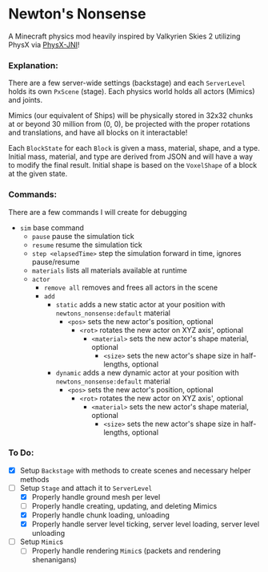 # Newton's Nonsense
A Minecraft physics mod heavily inspired by Valkyrien Skies 2 utilizing PhysX via [PhysX-JNI](https://github.com/fabmax/physx-jni)!


### Explanation:
There are a few server-wide settings (backstage) and each `ServerLevel` holds its own `PxScene` (stage).
Each physics world holds all actors (Mimics) and joints.

Mimics (our equivalent of Ships) will be physically stored in 32x32 chunks at or beyond 30 million from (0, 0), be projected with the proper rotations and translations, and have all blocks on it interactable!

Each `BlockState` for each `Block` is given a mass, material, shape, and a type.
Initial mass, material, and type are derived from JSON and will have a way to modify the final result.
Initial shape is based on the `VoxelShape` of a block at the given state.


### Commands:
There are a few commands I will create for debugging
- `sim` base command
  - `pause` pause the simulation tick
  - `resume` resume the simulation tick
  - `step <elapsedTime>` step the simulation forward in time, ignores pause/resume
  - `materials` lists all materials available at runtime
  - `actor`
    - `remove all` removes and frees all actors in the scene
    - `add`
      - `static` adds a new static actor at your position with `newtons_nonsense:default` material
        - `<pos>` sets the new actor's position, optional
          - `<rot>` rotates the new actor on XYZ axis', optional
            - `<material>` sets the new actor's shape material, optional
              - `<size>` sets the new actor's shape size in half-lengths, optional
      - `dynamic` adds a new dynamic actor at your position with `newtons_nonsense:default` material
        - `<pos>` sets the new actor's position, optional
          - `<rot>` rotates the new actor on XYZ axis', optional
            - `<material>` sets the new actor's shape material, optional
              - `<size>` sets the new actor's shape size in half-lengths, optional

### To Do:
- [X] Setup `Backstage` with methods to create scenes and necessary helper methods
- [ ] Setup `Stage` and attach it to `ServerLevel`
  - [X] Properly handle ground mesh per level
  - [ ] Properly handle creating, updating, and deleting Mimics
  - [X] Properly handle chunk loading, unloading
  - [X] Properly handle server level ticking, server level loading, server level unloading
- [ ] Setup `Mimic`s
  - [ ] Properly handle rendering `Mimic`s (packets and rendering shenanigans)